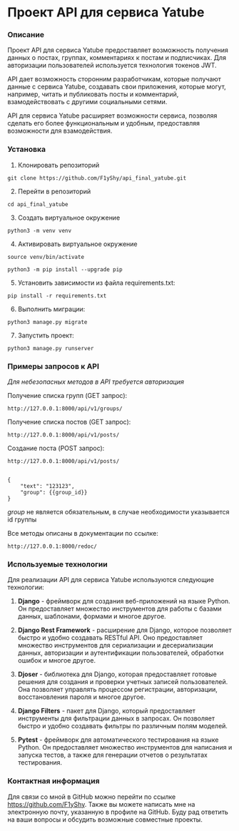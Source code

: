 # Проект API для сервиса Yatube

### Описание

Проект API для сервиса Yatube предоставляет возможность получения данных о постах, группах, комментариях к постам и подписчиках. Для авторизации пользователей используется технология токенов JWT.

API дает возможность сторонним разработчикам, которые получают данные с сервиса Yatube, создавать свои приложения, которые могут, например, читать и публиковать посты и комментарий, взамодействовать с другими социальными сетями.

API для сервиса Yatube расширяет возможности сервиса, позволяя сделать его более функциональным и удобным, предоставляя возможности для взамодействия.

### Установка

1. Клонировать репозиторий

```
git clone https://github.com/F1yShy/api_final_yatube.git
```

2. Перейти в репозиторий

```
cd api_final_yatube
```

3. Создать виртуальное окружение

```
python3 -m venv venv
```

4. Активировать виртуальное окружение

```
source venv/bin/activate
```

```
python3 -m pip install --upgrade pip
```

5. Установить зависимости из файла requirements.txt:

```
pip install -r requirements.txt
```

6. Выполнить миграции:

```
python3 manage.py migrate
```

7. Запустить проект:

```
python3 manage.py runserver
```

### Примеры запросов к API

_Для небезопасных методов в API требуется авторизация_

Получение списка групп (GET запрос):

```
http://127.0.0.1:8000/api/v1/groups/
```

Получение списка постов (GET запрос):

```
http://127.0.0.1:8000/api/v1/posts/
```

Создание поста (POST запрос):

```
http://127.0.0.1:8000/api/v1/posts/
```

```

{
    "text": "123123",
    "group": {{group_id}}
}
```

_group_ не является обязательным, в случае необходимости указывается id группы

Все методы описаны в документации по ссылке:

```
http://127.0.0.1:8000/redoc/
```

### Используемые технологии

Для реализации API для сервиса Yatube используются следующие технологии:

1. **Django** - фреймворк для создания веб-приложений на языке Python. Он предоставляет множество инструментов для работы с базами данных, шаблонами, формами и многое другое.

2. **Django Rest Framework** - расширение для Django, которое позволяет быстро и удобно создавать RESTful API. Оно предоставляет множество инструментов для сериализации и десериализации данных, авторизации и аутентификации пользователей, обработки ошибок и многое другое.

3. **Djoser** - библиотека для Django, которая предоставляет готовые решения для создания и проверки учетных записей пользователей. Она позволяет управлять процессом регистрации, авторизации, восстановления пароля и многое другое.

4. **Django Filters** - пакет для Django, который предоставляет инструменты для фильтрации данных в запросах. Он позволяет быстро и удобно создавать фильтры по различным полям моделей.

5. **Pytest** - фреймворк для автоматического тестирования на языке Python. Он предоставляет множество инструментов для написания и запуска тестов, а также для генерации отчетов о результатах тестирования.

### Контактная информация

Для связи со мной в GitHub можно перейти по ссылке https://github.com/F1yShy. Также вы можете написать мне на электронную почту, указанную в профиле на GitHub. Буду рад ответить на ваши вопросы и обсудить возможные совместные проекты.
